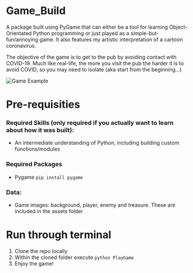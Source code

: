 # Game_Build

A package built using PyGame that can either be a tool for learning Object-Orientated Python programming or just played as a simple-but-fun/annoying game. It also features my artistic interpretation of a cartoon coronavirus.

The objective of the game is to get to the pub by avoiding contact with COVID-19. Much like real-life, the more you visit the pub the harder it is to avoid COVID, so you may need to isolate (aka start from the beginning...)

![Game Example](https://github.com/pollyestewart/Pub_Game/blob/main/PygameExample.gif)


# Pre-requisities

### Required Skills (only required if you actually want to learn about how it was built):
- An intermediate understanding of Python, including building custom functions/modules


### Required Packages
- Pygame 
` pip install pygame `

### Data:
- Game images: background, player, enemy and treasure. These are included in the assets folder

# Run through terminal 
1. Clone the repo locally
2. Within the cloned folder execute `python PlayGame`
3. Enjoy the game!     




